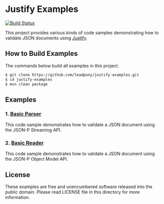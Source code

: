 # Justify Examples
[![Build Status](https://travis-ci.org/leadpony/justify-examples.svg?branch=master)](https://travis-ci.org/leadpony/justify-examples) 

This project provides various kinds of code samples demonstrating how to validate JSON documents using [Justify].

## How to Build Examples

The commands below build all examples in this project.

```bash
$ git clone https://github.com/leadpony/justify-examples.git
$ cd justify-examples
$ mvn clean package
```

## Examples

### 1. [Basic Parser](justify-examples-basicparser/)

This code sample demonstrates how to validate a JSON document using the JSON-P Streaming API.

### 2. [Basic Reader](justify-examples-basicreader/)

This code sample demonstrates how to validate a JSON document using the JSON-P Object Model API.

## License

These examples are free and unencumbered software released into the public domain. Please read LICENSE file in this directory for more information.

[Justify]: https://github.com/leadpony/justify
